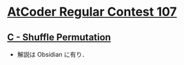 # [AtCoder Regular Contest 107](https://atcoder.jp/contests/arc107)

## [C - Shuffle Permutation](https://atcoder.jp/contests/arc107/tasks/arc107_c)
- 解説は Obsidian に有り．
